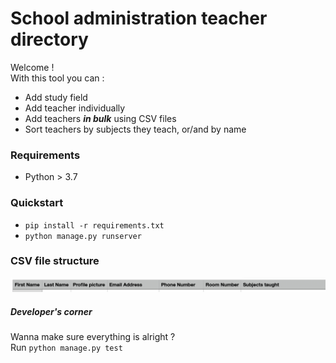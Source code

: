 # School administration teacher directory

Welcome !  
With this tool you can :  
- Add study field  
- Add teacher individually
- Add teachers ***in bulk*** using CSV files  
- Sort teachers by subjects they teach, or/and by name

### Requirements
- Python > 3.7  

### Quickstart
- `pip install -r requirements.txt`  
- `python manage.py runserver`

### CSV file structure
![CSV file for bulk insert structure](/directory/static/csv-structure.png "CSV file for bulk insert structure")

##### Developer's corner
Wanna make sure everything is alright ?  
Run `python manage.py test`